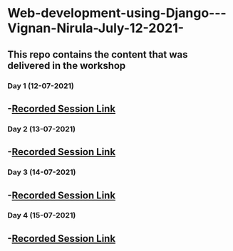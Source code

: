 # Web-development-using-Django---Vignan-Nirula-July-12-2021-
This repo contains the content that was delivered in the workshop
---
### Day 1 (12-07-2021)
-[Recorded Session Link](https://transcripts.gotomeeting.com/#/s/9cef781ec92672dd75b5cb938015e71b05faa3378899b3c91fce8090c16e891e)
---
### Day 2 (13-07-2021)
-[Recorded Session Link](https://transcripts.gotomeeting.com/#/s/a7106eb31b8cc81922c68c0d1d25b5d7b75b75a4cdd8124ff1701e9bd1f42b61)
---
### Day 3 (14-07-2021)
-[Recorded Session Link](https://transcripts.gotomeeting.com/#/s/5fb0159fae7a53a87987dbfe787ebc1cd687aab8953e22c35aed925ac89af2de)
---
### Day 4 (15-07-2021)
-[Recorded Session Link](https://transcripts.gotomeeting.com/#/s/ef04366f59bbf6f44d549986e5ebf3091834975f97e04cbfdf0a2cc01847c162)
---
